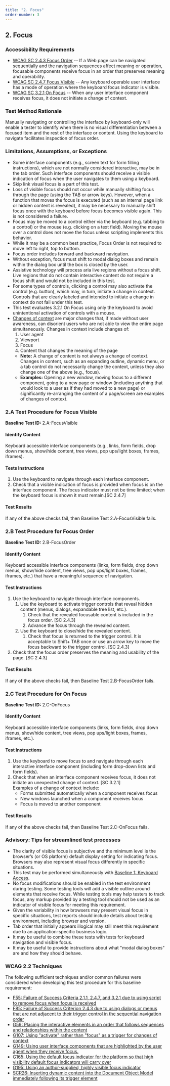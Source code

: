 ```yaml
---
title: "2. Focus"
order-number: 3
---
```

## 2. Focus

### Accessibility Requirements

-   [WCAG SC 2.4.3 Focus Order](https://www.w3.org/WAI/WCAG22/Understanding/focus-order) -- If a Web page can be navigated sequentially and the navigation sequences affect meaning or operation, focusable components receive focus in an order that preserves meaning and operability.
-   [WCAG SC 2.4.7 Focus Visible](https://www.w3.org/WAI/WCAG22/Understanding/focus-visible) -- Any keyboard operable user interface has a mode of operation where the keyboard focus indicator is visible.
-   [WCAG SC 3.2.1 On Focus](https://www.w3.org/WAI/WCAG22/Understanding/on-focus) -- When any user interface component receives focus, it does not initiate a change of context.

### Test Method Rationale

Manually navigating or controlling the interface by keyboard-only will enable a tester to identify when there is no visual differentiation between a focused item and the rest of the interface or content. Using the keyboard to navigate facilitates inspection of focus order.

### Limitations, Assumptions, or Exceptions

-   Some interface components (e.g., screen text for form filling instructions), which are not normally considered interactive, may be in the tab order. Such interface components should receive a visible indication of focus when the user navigates to them using a keyboard.
-   Skip link visual focus is a part of this test.
-   Loss of visible focus should not occur while manually shifting focus through the page (using the TAB or arrow keys). However, when a function that moves the focus is executed (such as an internal page link or hidden content is revealed), it may be necessary to manually shift focus once with the keyboard before focus becomes visible again. This is not considered a failure.
-   Focus may be moved to a control either via the keyboard (e.g. tabbing to a control) or the mouse (e.g. clicking on a text field). Moving the mouse over a control does not move the focus unless scripting implements this behavior.
-   While it may be a common best practice, Focus Order is not required to move left to right, top to bottom.
-   Focus order includes forward and backward navigation.
-   Without exception, focus must shift to modal dialog boxes and remain within the dialog box until the box is closed by the user.
-   Assistive technology will process aria live regions without a focus shift. Live regions that do not contain interactive content do not require a focus shift and would not be included in this test.
-   For some types of controls, clicking a control may also activate the control (e.g. button), which may, in turn, initiate a change in context. Controls that are clearly labeled and intended to initiate a change in context do not fail under this test.
-   This test evaluates 3.2.1 On Focus using only the keyboard to avoid unintentional activation of controls with a mouse.
-   [Changes of context](https://www.w3.org/TR/WCAG22/#dfn-change-of-context) are major changes that, if made without user awareness, can disorient users who are not able to view the entire page simultaneously. Changes in context include changes of:
    1.  User agent
    2.  Viewport
    3.  Focus
    4.  Content that changes the meaning of the page
    -   **Note:** A change of content is not always a change of context. Changes in content, such as an expanding outline, dynamic menu, or a tab control do not necessarily change the context, unless they also change one of the above (e.g., focus).
    -   **Examples:** Opening a new window, moving focus to a different component, going to a new page or window (including anything that would look to a user as if they had moved to a new page) or significantly re-arranging the content of a page/screen are examples of changes of context. 

### 2.A Test Procedure for Focus Visible

**Baseline Test ID:** 2.A-FocusVisible

#### Identify Content
<p id="2aIC">Keyboard accessible interface components (e.g., links, form fields, drop down menus, show/hide content, tree views, pop ups/light boxes, frames, iframes).</p>

#### Tests Instructions
<ol id="2aTI">
    <li id="2aTI-1">Use the keyboard to navigate through each interface component.</li>
    <li id="2aTI-2">Check that a visible indication of focus is provided when focus is on the interface component. The focus indicator must not be time limited; when the keyboard focus is shown it must remain.[SC 2.4.7]</li>
</ol>

#### Test Results
<p id="2aTR">If any of the above checks fail, then Baseline Test 2.A-FocusVisible fails.</p>

### 2.B Test Procedure for Focus Order

**Baseline Test ID:** 2.B-FocusOrder
#### Identify Content
<p id="2bIC">Keyboard accessible interface components (links, form fields, drop down menus, show/hide content, tree views, pop ups/light boxes, frames, iframes, etc.) that have a meaningful sequence of navigation.</p>

#### Test Instructions
<ol id="2bTI">
    <li id="2bTI-1">Use the keyboard to navigate through interface components.
    <ol>
        <li id="2bTI-1a">Use the keyboard to activate trigger controls that reveal hidden content (menus, dialogs, expandable tree list, etc.).
        <ol>
            <li id="2bTI-1ai">Check that the revealed focusable content is included in the focus order. [SC 2.4.3]</li>
            <li id="2bTI-1aii">Advance the focus through the revealed content.</li>
        </ol></li>
        <li id="2bTI-1b">Use the keyboard to close/hide the revealed content.
        <ol>
            <li id="2bTI-1bi">Check that focus is returned to the trigger control. It is acceptable to Shift+ TAB once or use an arrow key to move the focus backward to the trigger control. [SC 2.4.3]</li>
        </ol></li>
    </ol></li>
    <li id="2bTI-2">Check that the focus order preserves the meaning and usability of the page. [SC 2.4.3]</li>
</ol>

#### Test Results
<p id="2bTR">If any of the above checks fail, then Baseline Test 2.B-FocusOrder fails.</p>

### 2.C Test Procedure for On Focus

**Baseline Test ID:** 2.C-OnFocus
#### Identify Content
<p id="2cIC">Keyboard accessible interface components (links, form fields, drop down menus, show/hide content, tree views, pop ups/light boxes, frames, iframes, etc.).</p>

#### Test Instructions
<ol id="2cTI">
    <li id="2cTI-1">Use the keyboard to move focus to and navigate through each interactive interface component (including form drop-down lists and form fields).</li>
    <li id="2cTI-2">Check that when an interface component receives focus, it does not initiate an unexpected change of context. [SC 3.2.1]<br>
    Examples of a change of context include:
        <ul>
            <li>Forms submitted automatically when a component receives focus</li>
            <li>New windows launched when a component receives focus</li>
            <li>Focus is moved to another component</li>
        </ul></li>
</ol>

#### Test Results
<p id="2cTR">If any of the above checks fail, then Baseline Test 2.C-OnFocus fails.</p>

### Advisory: Tips for streamlined test processes

-   The clarity of visible focus is subjective and the minimum level is the browser’s (or OS platform) default display setting for indicating focus. Browsers may also represent visual focus differently in specific situations.
-   This test may be performed simultaneously with [Baseline 1: Keyboard Access](../01Keyboard).
-   No focus modifications should be enabled in the test environment during testing. Some testing tools will add a visible outline around elements that receive focus. While testing tools may help testers to track focus, any markup provided by a testing tool should not be used as an indicator of visible focus for meeting this requirement.
-   Given the variability in how browsers may present visual focus in specific situations, test reports should include details about testing environment, including browser and version.
-   Tab order that initially appears illogical may still meet this requirement due to an application-specific business logic.
-   It may be useful to combine these tests with tests for keyboard navigation and visible focus.
-   It may be useful to provide instructions about what "modal dialog boxes" are and how they should behave.

### WCAG 2.2 Techniques

The following sufficient techniques and/or common failures were considered when developing this test procedure for this baseline requirement:

-   [F55: Failure of Success Criteria 2.1.1, 2.4.7, and 3.2.1 due to using script to remove focus when focus is received](https://www.w3.org/WAI/WCAG22/Techniques/failures/F55)
-   [F85: Failure of Success Criterion 2.4.3 due to using dialogs or menus that are not adjacent to their trigger control in the sequential navigation order](https://www.w3.org/WAI/WCAG22/Techniques/failures/F85)
-   [G59: Placing the interactive elements in an order that follows sequences and relationships within the content](https://www.w3.org/WAI/WCAG22/Techniques/general/G59)
-   [G107: Using "activate" rather than "focus" as a trigger for changes of context](https://www.w3.org/WAI/WCAG22/Techniques/general/G107)
-   [G149: Using user interface components that are highlighted by the user agent when they receive focus.](https://www.w3.org/WAI/WCAG22/Techniques/general/G149)
-   [G165: Using the default focus indicator for the platform so that high visibility default focus indicators will carry over](https://www.w3.org/WAI/WCAG22/Techniques/general/G165)
-   [G195: Using an author-supplied, highly visible focus indicator](https://www.w3.org/WAI/WCAG22/Techniques/general/G195)
-   [SCR26: Inserting dynamic content into the Document Object Model immediately following its trigger element](https://www.w3.org/WAI/WCAG22/Techniques/client-side-script/SCR26)
    
    
